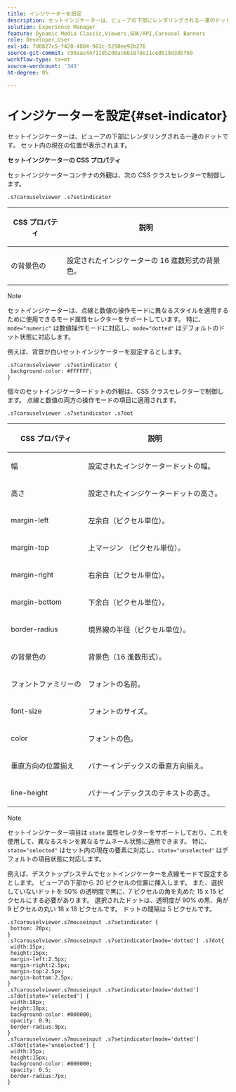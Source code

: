 ```yaml
---
title: インジケーターを設定
description: セットインジケーターは、ビューアの下部にレンダリングされる一連のドットです。 セット内の現在の位置が表示されます。
solution: Experience Manager
feature: Dynamic Media Classic,Viewers,SDK/API,Carousel Banners
role: Developer,User
exl-id: 7d0827c5-f420-4804-983c-5298ee92b276
source-git-commit: c99aac44711852d8ac661878e11ce0b19d3dbf60
workflow-type: tm+mt
source-wordcount: '343'
ht-degree: 0%

---
```


# インジケーターを設定{#set-indicator}

セットインジケーターは、ビューアの下部にレンダリングされる一連のドットです。 セット内の現在の位置が表示されます。

<!--<a id="section_061E550C1C1D4DB2BD663A898895B38C"></a>-->

**セットインジケーターの CSS プロパティ**

セットインジケーターコンテナの外観は、次の CSS クラスセレクターで制御します。

```
.s7carouselviewer .s7setindicator
```

<table id="table_94EE3F5BBE4547C0B4943471CEE7EDE4"> 
 <thead> 
  <tr> 
   <th colname="col1" class="entry"> <p> CSS プロパティ </p> </th> 
   <th colname="col2" class="entry"> <p>説明 </p> </th> 
  </tr> 
 </thead>
 <tbody> 
  <tr> 
   <td colname="col1"> <p> <span class="codeph"> の背景色の </span> </p> </td> 
   <td colname="col2"> <p>設定されたインジケーターの 16 進数形式の背景色。 </p> </td> 
  </tr> 
 </tbody> 
</table>

>[!NOTE]
>
>セットインジケーターは、点線と数値の操作モードに異なるスタイルを適用するために使用できるモード属性セレクターをサポートしています。 特に、`mode="numeric"` は数値操作モードに対応し、`mode="dotted"` はデフォルトのドット状態に対応します。

例えば、背景が白いセットインジケーターを設定するとします。

```
.s7carouselviewer .s7setindicator { 
 background-color: #FFFFFF; 
}
```

個々のセットインジケータードットの外観は、CSS クラスセレクターで制御します。 点線と数値の両方の操作モードの項目に適用されます。

`.s7carouselviewer .s7setindicator .s7dot`

<table id="table_09B6E232FB94417392D101A7A653BE54"> 
 <thead> 
  <tr> 
   <th colname="col1" class="entry"> <p> CSS プロパティ </p> </th> 
   <th colname="col2" class="entry"> <p>説明 </p> </th> 
  </tr> 
 </thead>
 <tbody> 
  <tr> 
   <td colname="col1"> <p> <span class="codeph"> 幅 </span> </p> </td> 
   <td colname="col2"> <p>設定されたインジケータードットの幅。 </p> </td> 
  </tr> 
  <tr> 
   <td colname="col1"> <p> <span class="codeph"> 高さ </span> </p> </td> 
   <td colname="col2"> <p>設定されたインジケータードットの高さ。 </p> </td> 
  </tr> 
  <tr> 
   <td colname="col1"> <p> <span class="codeph"> margin-left </span> </p> </td> 
   <td colname="col2"> <p>左余白（ピクセル単位）。 </p> </td> 
  </tr> 
  <tr> 
   <td colname="col1"> <p> <span class="codeph"> margin-top </span> </p> </td> 
   <td colname="col2"> <p>上マージン （ピクセル単位）。 </p> </td> 
  </tr> 
  <tr> 
   <td colname="col1"> <p> <span class="codeph"> margin-right </span> </p> </td> 
   <td colname="col2"> <p>右余白（ピクセル単位）。 </p> </td> 
  </tr> 
  <tr> 
   <td colname="col1"> <p> <span class="codeph"> margin-bottom </span> </p> </td> 
   <td colname="col2"> <p>下余白（ピクセル単位）。 </p> </td> 
  </tr> 
  <tr> 
   <td colname="col1"> <p> <span class="codeph"> border-radius </span> </p> </td> 
   <td colname="col2"> <p>境界線の半径（ピクセル単位）。 </p> </td> 
  </tr> 
  <tr> 
   <td colname="col1"> <p> <span class="codeph"> の背景色の </span> </p> </td> 
   <td colname="col2"> <p>背景色（16 進数形式）。 </p> </td> 
  </tr> 
  <tr> 
   <td colname="col1"> <p> <span class="codeph"> フォントファミリーの </span> </p> </td> 
   <td colname="col2"> <p>フォントの名前。 </p> </td> 
  </tr> 
  <tr> 
   <td colname="col1"> <p> <span class="codeph"> font-size </span> </p> </td> 
   <td colname="col2"> <p>フォントのサイズ。 </p> </td> 
  </tr> 
  <tr> 
   <td colname="col1"> <p> <span class="codeph"> color </span> </p> </td> 
   <td colname="col2"> <p>フォントの色。 </p> </td> 
  </tr> 
  <tr> 
   <td colname="col1"> <p> <span class="codeph"> 垂直方向の位置揃え </span> </p> </td> 
   <td colname="col2"> <p>バナーインデックスの垂直方向揃え。 </p> </td> 
  </tr> 
  <tr> 
   <td colname="col1"> <p> <span class="codeph"> line-height </span> </p> </td> 
   <td colname="col2"> <p>バナーインデックスのテキストの高さ。 </p> </td> 
  </tr> 
 </tbody> 
</table>

>[!NOTE]
>
>セットインジケーター項目は `state` 属性セレクターをサポートしており、これを使用して、異なるスキンを異なるサムネール状態に適用できます。 特に、`state="selected"` はセット内の現在の要素に対応し、`state="unselected"` はデフォルトの項目状態に対応します。

例えば、デスクトップシステムでセットインジケーターを点線モードで設定するとします。 ビューアの下部から 20 ピクセルの位置に挿入します。 また、選択していないドットを 50% の透明度で黒に、7 ピクセルの角を丸めた 15 x 15 ピクセルにする必要があります。 選択されたドットは、透明度が 90% の黒、角が 9 ピクセルの丸い 18 x 18 ピクセルです。 ドットの間隔は 5 ピクセルです。

```
.s7carouselviewer.s7mouseinput .s7setindicator { 
 bottom: 20px; 
} 
.s7carouselviewer.s7mouseinput .s7setindicator[mode='dotted'] .s7dot{ 
 width:15px; 
 height:15px; 
 margin-left:2.5px; 
 margin-right:2.5px; 
 margin-top:2.5px; 
 margin-bottom:2.5px; 
} 
.s7carouselviewer.s7mouseinput .s7setindicator[mode='dotted'] .s7dot[state='selected'] {  
 width:18px; 
 height:18px; 
 background-color: #000000; 
 opacity: 0.9; 
 border-radius:9px; 
} 
.s7carouselviewer.s7mouseinput .s7setindicator[mode='dotted'] .s7dot[state='unselected'] {  
 width:15px; 
 height:15px; 
 background-color: #000000; 
 opacity: 0.5; 
 border-radius:7px; 
}
```
